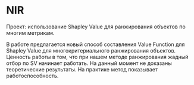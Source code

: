 # NIR
Проект: использование Shapley Value для ранжирования объектов по многим метрикам.

В работе предлагается новый способ составления Value Function для Shapley Value  для многокритериального ранжирования объектов. Ценность работы в том, что при нашем методе ранжирования жадный отбор по SV начинает работать. 
На данный момент не доказаны теоретические результаты. На практике метод показывает работоспособность.
